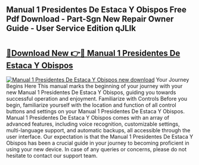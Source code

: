 ## Manual 1 Presidentes De Estaca Y Obispos Free Pdf Download - Part-Sgn New Repair Owner Guide - User Service Edition qJLIk

# <h2><a href="http://bc23304.oget.top/?id=Manual+1+Presidentes+De+Estaca+Y+Obispos">🔗Download New 👉🔴 Manual 1 Presidentes De Estaca Y Obispos</a></h2>

[![Manual 1 Presidentes De Estaca Y Obispos new download](https://i.imgur.com/5g1atiW.png)](http://bc23304.oget.top/?id=Manual+1+Presidentes+De+Estaca+Y+Obispos)
Your Journey Begins Here This manual marks the beginning of your journey with your new Manual 1 Presidentes De Estaca Y Obispos, guiding you towards successful operation and enjoyment. Familiarize with Controls Before you begin, familiarize yourself with the location and function of all control buttons and settings on your Manual 1 Presidentes De Estaca Y Obispos. Manual 1 Presidentes De Estaca Y Obispos comes with an array of advanced features, including voice recognition, customizable settings, multi-language support, and automatic backups, all accessible through the user interface. Our expectation is that the Manual 1 Presidentes De Estaca Y Obispos has been a crucial guide in your journey to becoming proficient in using your new device. In case of any queries or concerns, please do not hesitate to contact our support team.
